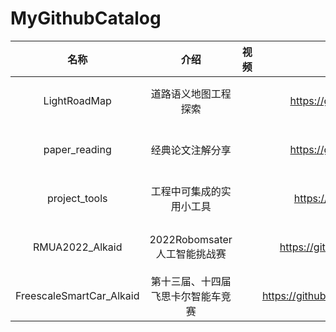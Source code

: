 # MyGithubCatalog


| 名称                     | 介绍                               | 视频 | 仓库链接                                               | 时间          | 状态   |
|:------------------------:|:----------------------------------:|:----:|:------------------------------------------------------:|:-------------:|:------:|
| LightRoadMap             | 道路语义地图工程探索               |      | https://github.com/niuwengang/LightRoadMap             |               | 更新中 |
| paper_reading            | 经典论文注解分享                   |      | https://github.com/niuwengang/paper_reading            |               | 更新中 |
| project_tools            | 工程中可集成的实用小工具           |      | https://github.com/niuwengang/project_tools            |               | 更新中 |
| RMUA2022_Alkaid          | 2022Robomsater人工智能挑战赛       |      | https://github.com/niuwengang/RMUA2022_Alkaid          | 2022          | 已完结 |
| FreescaleSmartCar_Alkaid | 第十三届、十四届飞思卡尔智能车竞赛 |      | https://github.com/niuwengang/FreescaleSmartCar_Alkaid | 2018<br/>2019 | 已完结 |



